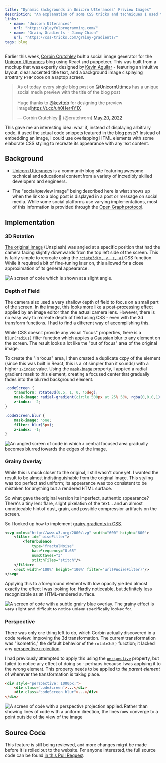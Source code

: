 ```yaml
---
title: "Dynamic Backgrounds in Unicorn Utterances' Preview Images"
description: "An explanation of some CSS tricks and techniques I used to make a neat contribution to the Unicorn Utterances blog site."
links:
  - name: "Unicorn Utterances"
    url: "https://playfulprogramming.com/"
  - name: "Grainy Gradients - Jimmy Chion"
    url: "https://css-tricks.com/grainy-gradients/"
tags: blog
---
```


Earlier this week, [Corbin Crutchley](https://crutchcorn.dev/) built a social image generator for the [Unicorn Utterances](https://playfulprogramming.com/) blog using React and puppeteer. This was built from a mockup that was expertly designed by [Kevin Aguilar](https://twitter.com/kevttob) - featuring an intuitive layout, clear accented title text, and a background image displaying arbitrary PHP code on a laptop screen.

<blockquote class="twitter-tweet"><p lang="en" dir="ltr">As of today, every single blog post on <a href="https://twitter.com/UnicornUttrncs?ref_src=twsrc%5Etfw">@UnicornUttrncs</a> has a unique social media preview with the title of the blog post<br><br>Huge thanks to <a href="https://twitter.com/kevttob?ref_src=twsrc%5Etfw">@kevttob</a> for designing the preview image!<a href="https://t.co/uh0Her4Y1X">https://t.co/uh0Her4Y1X</a></p>&mdash; Corbin Crutchley 🥑 (@crutchcorn) <a href="https://twitter.com/crutchcorn/status/1527537422833135616?ref_src=twsrc%5Etfw">May 20, 2022</a></blockquote> <script async src="https://platform.twitter.com/widgets.js" charset="utf-8"></script>

This gave me an interesting idea: what if, instead of displaying arbitrary code, it used the actual code snippets featured in the blog posts? Instead of embedding an image, I could use overlapping HTML elements with some elaborate CSS styling to recreate its appearance with any text content.

## Background

* [Unicorn Utterances](https://playfulprogramming.com) is a community blog site featuring awesome technical and educational content from a variety of incredibly skilled developers and engineers.

* The "social/preview image" being described here is what shows up when the link to a blog post is displayed in a post or message on social media. While some social platforms use varying implementations, most of this information is provided through the [Open Graph protocol](https://ogp.me).

## Implementation

### 3D Rotation

[The original image](https://unsplash.com/photos/OqtafYT5kTw) (Unsplash) was angled at a specific position that had the camera facing slightly downwards from the top left side of the screen. This is fairly simple to recreate using the [`rotate3d(x, y, z, a)`](https://developer.mozilla.org/en-US/docs/Web/CSS/transform-function/rotate3d) CSS function. While it required a bit of fine-tuning later on, this allowed for a close approximation of its general appearance.

![A screen of code which is shown at a slight angle.](/images/blogs/uu-previews/02-rotate.png)

### Depth of Field

The camera also used a very shallow depth of field to focus on a small part of the screen. In the image, this looks more like a post-processing effect applied by an image editor than the actual camera lens. However, there is no easy way to recreate depth of field using CSS - even with the 3d transform functions. I had to find a different way of accomplishing this.

While CSS doesn't provide any visual "focus" properties, there is a [`blur(radius)`](https://developer.mozilla.org/en-US/docs/Web/CSS/filter-function/blur) filter function which applies a Gaussian blur to any element on the screen. The result looks a lot like the "out of focus" area of the original image.

To create the "in focus" area, I then created a duplicate copy of the element (since this was built in React, this is a lot simpler than it sounds) with a higher [`z-index`](https://developer.mozilla.org/en-US/docs/Web/CSS/z-index) value. Using the [`mask-image`](https://developer.mozilla.org/en-US/docs/Web/CSS/mask-image) property, I applied a radial gradient mask to this element, creating a focused center that gradually fades into the blurred background element.

```css
.codeScreen {
	transform: rotate3d(0.5, 1, 0, 45deg);
	mask-image: radial-gradient(circle 500px at 25% 50%, rgba(0,0,0,1), rgba(0,0,0,0));
	z-index: -2;
}

.codeScreen.blur {
	mask-image: none;
	filter: blur(5px);
	z-index: -1;
}
```

![An angled screen of code in which a central focused area gradually becomes blurred towards the edges of the image.](/images/blogs/uu-previews/03-blur.png)

### Grainy Overlay

While this is much closer to the original, I still wasn't done yet. I wanted the result to be almost indistinguishable from the original image. This styling was too perfect and uniform; its appearance was too consistent to be mistaken for anything but a rendered HTML surface.

So what gave the original version its imperfect, authentic appearance? There's a tiny lens flare, slight pixelation of the text... and an almost unnoticeable hint of dust, grain, and possible compression artifacts on the screen.

So I looked up how to implement [grainy gradients in CSS](https://css-tricks.com/grainy-gradients/).

```svg
<svg xmlns="http://www.w3.org/2000/svg" width="600" height="600">
	<filter id="noiseFilter">
		<feTurbulence
			type="fractalNoise"
			baseFrequency="0.65"
			numOctaves="3"
			stitchTiles="stitch"/>
	</filter>
	<rect width="100%" height="100%" filter="url(#noiseFilter)"/>
</svg>
```
Applying this to a foreground element with low opacity yielded almost exactly the effect I was looking for. Hardly noticeable, but definitely less recognizable as an HTML-rendered surface.

![A screen of code with a subtle grainy blue overlay. The grainy effect is very slight and difficult to notice unless specifically looked for.](/images/blogs/uu-previews/04-grainy.png)

### Perspective

There was only one thing left to do, which Corbin actually discovered in a code review: improving the 3d transformation. The current transformation was "isometric," the default behavior of the `rotate3d()` function; it lacked any [perspective projection](https://en.wikipedia.org/wiki/3D_projection).

I had previously attempted to apply this using the [`perspective`](https://developer.mozilla.org/en-US/docs/Web/CSS/perspective) property, but failed to notice any effect of doing so - perhaps because I was applying it to the wrong element. This property needs to be applied to *the parent element* of wherever the transformation is taking place.

```html
<div style="perspective: 1000px;">
	<div class="codeScreen">...</div>
	<div class="codeScreen blur">...</div>
</div>
```

![A screen of code with a perspective projection applied. Rather than showing lines of code with a uniform direction, the lines now converge to a point outside of the view of the image.](/images/blogs/uu-previews/05-perspective.png)

## Source Code

This feature is still being reviewed, and more changes might be made before it is rolled out to the website. For anyone interested, the full source code can be found [in this Pull Request](https://github.com/unicorn-utterances/unicorn-utterances/pull/351).

